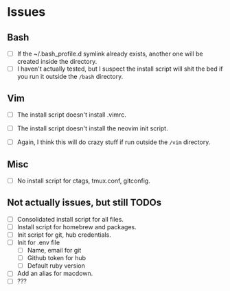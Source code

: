 # Issues

## Bash

- [ ] If the ~/.bash_profile.d symlink already exists, another one will be created inside the directory.
- [ ] I haven't actually tested, but I suspect the install script will shit the bed if you run it outside the `/bash` directory.

## Vim

- [ ] The install script doesn't install .vimrc.
- [ ] The install script doesn't install the neovim init script.
- [ ] Again, I think this will do crazy stuff if run outside the `/vim` directory.


## Misc

- [ ] No install script for ctags, tmux.conf, gitconfig.

## Not actually issues, but still TODOs

- [ ] Consolidated install script for all files.
- [ ] Install script for homebrew and packages.
- [ ] Init script for git, hub credentials.
- [ ] Init for .env file
  - [ ] Name, email for git
  - [ ] Github token for hub
  - [ ] Default ruby version
- [ ] Add an alias for macdown.
- [ ] ???
